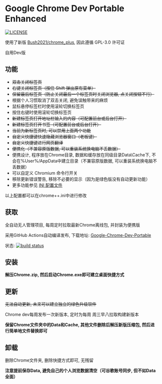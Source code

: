 # Google Chrome Dev Portable Enhanced

[![LICENSE](https://img.shields.io/badge/License-GPL--3.0--only-blue.svg?style=for-the-badge&logo=github "LICENSE")](https://github.com/KingLou4329/GC-Dev-Portable/blob/main/LICENSE)

使用了新版 [Bush2021/chrome_plus](https://github.com/Bush2021/chrome_plus), 因此遵循 GPL-3.0 许可证

自用Dev版

## 功能

- ~~双击关闭标签页~~
- ~~右键关闭标签页（按住 Shift 弹出原有菜单）~~
- ~~保留最后标签页（防止关闭最后一个标签页时关闭浏览器, 点关闭按钮不行）~~
- 根据个人习惯取消了双击关闭, 避免误触带来的麻烦
- 鼠标悬停标签栏时使用滚轮切换标签页
- 按住右键时使用滚轮切换标签页
- ~~新建标签页打开地址栏输入的内容（可配置前台或后台打开）~~
- ~~新建标签页打开书签（可配置前台或后台打开）~~
- ~~当前为新标签页时, 可以禁用上面两个功能~~
- ~~自定义快捷键快速隐藏浏览器窗口（老板键）~~
- ~~自定义快捷键进行网页翻译~~
- ~~便携化（不兼容原版数据, 可以重装系统换电脑不丢数据）~~
- 便携设计, 程序放在Chrome目录, 数据和缓存放在同级目录Data\Cache下, 不会在%User%/AppData中建立目录（不兼容原版数据, 可以重装系统换电脑不丢数据）
- 可以自定义 Chromium 命令行开关
- 移除更新错误警告, 移除不必要的显示（因为是绿色版没有自动更新功能）
- 更多功能参见 [INI 配置文件](https://github.com/Bush2021/chrome_plus/blob/main/src/chrome%2B%2B.ini)

以上配置都可以在chrome++.ini中进行修改

## 获取

全自动无人管理项目, 每周定时拉取最新Chrome离线包, 并封装为便携版

采用GitHub Actions自动编译发布, 下载地址: [Google-Chrome-Dev-Portable](https://nightly.link/KingLou4329/GC-Dev-Portable/workflows/build/main)

状态: [![build status](https://github.com/KingLou4329/GC-Dev-Portable/actions/workflows/build.yml/badge.svg)](https://github.com/KingLou4329/GC-Dev-Portable/actions/workflows/build.yml)

## 安装

**解压Chrome.zip, 然后启动Chrome.exe即可建立桌面快捷方式**

## 更新

~~无法自动更新, 未来可以建立独立的绿色升级软件~~

Chrome dev每周发布一次新版本, 定时为每周 周三早八拉取构建新版本

**保留Chrome文件夹中的Data和Cache, 其他文件删除后解压新版压缩包, 然后进行简单地文件替换即可**

## 卸载

删除Chrome文件夹, 删除快捷方式即可, 无残留

**注意提前保存Data, 避免自己的个人浏览数据清空（可谷歌账号同步, 但不如Data全面）**
